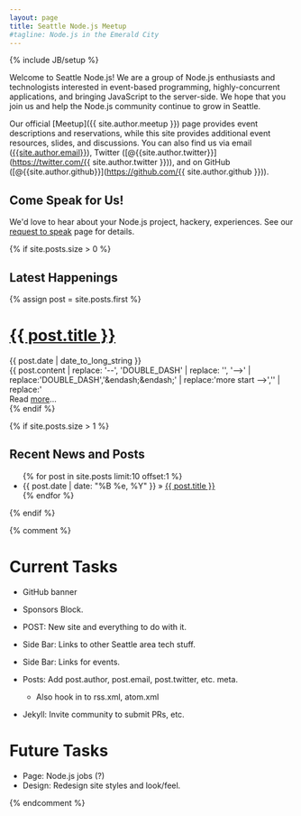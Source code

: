 ```yaml
---
layout: page
title: Seattle Node.js Meetup
#tagline: Node.js in the Emerald City
---
```

{% include JB/setup %}

Welcome to Seattle Node.js! We are a group of Node.js enthusiasts and
technologists interested in event-based programming, highly-concurrent
applications, and bringing JavaScript to the server-side. We hope that you join
us and help the Node.js community continue to grow in Seattle.

Our official [Meetup]({{ site.author.meetup }}) page provides event
descriptions and reservations, while this site provides additional event
resources, slides, and discussions. You can also find us via
email ([{{site.author.email}}](mailto:{{site.author.email}})),
Twitter ([@{{site.author.twitter}}](https://twitter.com/{{ site.author.twitter }})),
and on
GitHub ([@{{site.author.github}}](https://github.com/{{ site.author.github }})).

## Come Speak for Us!

We'd love to hear about your Node.js project, hackery, experiences. See our
[request to speak](https://github.com/seanode/meetup/blob/master/request-to-speak.md)
page for details.

{% if site.posts.size > 0 %}
## Latest Happenings

{% assign post = site.posts.first %}
<div class="page-posts inner">
  <div class="post">
    <h1 class="post-title">
      <a href="{{ post.url }}">{{ post.title }}</a>
    </h1>
    <div class="clearfix">
      <div class="date badge">
        {{ post.date | date_to_long_string }}
      </div>
    </div>
    <div class="excerpt">
      {{ post.content | replace: '--', 'DOUBLE_DASH' | replace: '<!DOUBLE_DASH', '<!--'  | replace: 'DOUBLE_DASH>', '-->' | replace:'DOUBLE_DASH','&endash;&endash;' | replace:'more start -->','' | replace:'<!-- more end','' }}
      <!-- -->
    </div>
    <div class="clearfix">
      <div class="more pull-right">
        Read <a href="{{ post.url }}">more</a>...
      </div>
    </div>
  </div>
</div>
{% endif %}

{% if site.posts.size > 1 %}
## Recent News and Posts

<ul>
{% for post in site.posts limit:10 offset:1 %}
  <li><span>{{ post.date | date: "%B %e, %Y" }}</span> &raquo; <a href="{{ BASE_PATH }}{{ post.url }}">{{ post.title }}</a></li>
{% endfor %}
</ul>
{% endif %}

{% comment %}
# Current Tasks

* GitHub banner
* Sponsors Block.

* POST: New site and everything to do with it.
* Side Bar: Links to other Seattle area tech stuff.
* Side Bar: Links for events.
* Posts: Add post.author, post.email, post.twitter, etc. meta.
  * Also hook in to rss.xml, atom.xml
* Jekyll: Invite community to submit PRs, etc.

# Future Tasks
* Page: Node.js jobs (?)
* Design: Redesign site styles and look/feel.

{% endcomment %}

